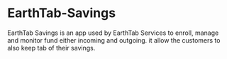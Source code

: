 # EarthTab-Savings
EarthTab Savings is an app used by EarthTab Services to enroll, manage and monitor fund either incoming and outgoing. it allow the customers to also keep tab of their savings.
